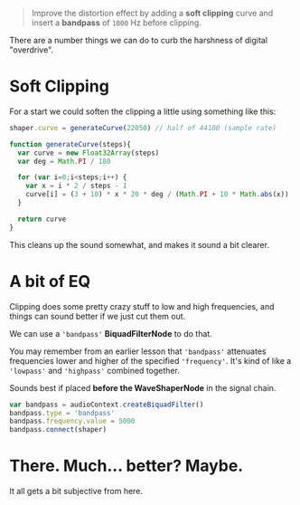 > Improve the distortion effect by adding a **soft clipping** curve and insert a **bandpass** of `1000` Hz before clipping.

There are a number things we can do to curb the harshness of digital "overdrive".

# Soft Clipping

For a start we could soften the clipping a little using something like this:

```js
shaper.curve = generateCurve(22050) // half of 44100 (sample rate)

function generateCurve(steps){
  var curve = new Float32Array(steps)
  var deg = Math.PI / 180

  for (var i=0;i<steps;i++) {
    var x = i * 2 / steps - 1
    curve[i] = (3 + 10) * x * 20 * deg / (Math.PI + 10 * Math.abs(x))
  }

  return curve
}
```

This cleans up the sound somewhat, and makes it sound a bit clearer.

# A bit of EQ

Clipping does some pretty crazy stuff to low and high frequencies, and things can sound better if we just cut them out.

We can use a `'bandpass'` **BiquadFilterNode** to do that.

You may remember from an earlier lesson that `'bandpass'` attenuates frequencies lower and higher of the specified `'frequency'`. It's kind of like a `'lowpass'` and `'highpass'` combined together.

Sounds best if placed **before the WaveShaperNode** in the signal chain.

```js
var bandpass = audioContext.createBiquadFilter()
bandpass.type = 'bandpass'
bandpass.frequency.value = 5000
bandpass.connect(shaper)
```

# There. Much... better? Maybe.

It all gets a bit subjective from here.
